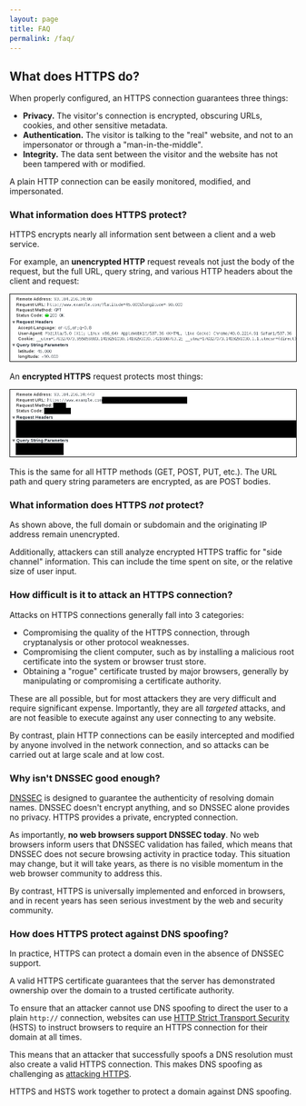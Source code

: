 ```yaml
---
layout: page
title: FAQ
permalink: /faq/
---
```


## What does HTTPS do?

When properly configured, an HTTPS connection guarantees three things:

* **Privacy.** The visitor's connection is encrypted, obscuring URLs, cookies, and other sensitive metadata.
* **Authentication.** The visitor is talking to the "real" website, and not to an impersonator or through a "man-in-the-middle".
* **Integrity.** The data sent between the visitor and the website has not been tampered with or modified.

A plain HTTP connection can be easily monitored, modified, and impersonated.

### What information does HTTPS protect?

HTTPS encrypts nearly all information sent between a client and a web service.

For example, an **unencrypted HTTP** request reveals not just the body of the request, but the full URL, query string, and various HTTP headers about the client and request:

<img src="/assets/images/with-http-headers.png" title="What you see with HTTP" style="border: 1px solid black" />

An **encrypted HTTPS** request protects most things:

<img src="/assets/images/with-https-headers.png" title="What you see with HTTPS" style="border: 1px solid black" />

This is the same for all HTTP methods (GET, POST, PUT, etc.). The URL path and query string parameters are encrypted, as are POST bodies.

### What information does HTTPS _not_ protect?

As shown above, the full domain or subdomain and the originating IP address remain unencrypted.

Additionally, attackers can still analyze encrypted HTTPS traffic for "side channel" information. This can include the time spent on site, or the relative size of user input.

### How difficult is it to attack an HTTPS connection?

Attacks on HTTPS connections generally fall into 3 categories:

* Compromising the quality of the HTTPS connection, through cryptanalysis or other protocol weaknesses.
* Compromising the client computer, such as by installing a malicious root certificate into the system or browser trust store.
* Obtaining a "rogue" certificate trusted by major browsers, generally by manipulating or compromising a certificate authority.

These are all possible, but for most attackers they are very difficult and require significant expense. Importantly, they are all _targeted_ attacks, and are not feasible to execute against any user connecting to any website.

By contrast, plain HTTP connections can be easily intercepted and modified by anyone involved in the network connection, and so attacks can be carried out at large scale and at low cost.

### Why isn't DNSSEC good enough?

[DNSSEC](https://en.wikipedia.org/wiki/Domain_Name_System_Security_Extensions) is designed to guarantee the authenticity of resolving domain names. DNSSEC doesn't encrypt anything, and so DNSSEC alone provides no privacy. HTTPS provides a private, encrypted connection.

As importantly, **no web browsers support DNSSEC today**. No web browsers inform users that DNSSEC validation has failed, which means that DNSSEC does not secure browsing activity in practice today. This situation may change, but it will take years, as there is no visible momentum in the web browser community to address this.

By contrast, HTTPS is universally implemented and enforced in browsers, and in recent years has seen serious investment by the web and security community.

### How does HTTPS protect against DNS spoofing?

In practice, HTTPS can protect a domain even in the absence of DNSSEC support.

A valid HTTPS certificate guarantees that the server has demonstrated ownership over the domain to a trusted certificate authority.

To ensure that an attacker cannot use DNS spoofing to direct the user to a plain `http://` connection, websites can use [HTTP Strict Transport Security](/hsts/) (HSTS) to instruct browsers to require an HTTPS connection for their domain at all times.

This means that an attacker that successfully spoofs a DNS resolution must also create a valid HTTPS connection. This makes DNS spoofing as challenging as [attacking HTTPS](#).

HTTPS and HSTS work together to protect a domain against DNS spoofing.

